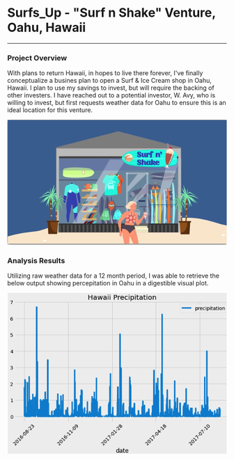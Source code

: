 # Surfs_Up - "Surf n Shake" Venture, Oahu, Hawaii
-----
### Project Overview
With plans to return Hawaii, in hopes to live there forever, I've finally conceptualize a busines plan to open a Surf & Ice Cream shop in Oahu, Hawaii. I plan to use my savings to invest, but will require the backing of other investers. I have reached out to a potential investor, W. Avy, who is willing to invest, but first requests weather data for Oahu to ensure this is an ideal location for this venture. 

<p align="center">
  <img src="https://github.com/KEGANCP/Surfs_Up/blob/main/resources/surfnshake.png" alt="Surf N shake"/>
</p>

### Analysis Results
Utilizing raw weather data for a 12 month period, I was able to retrieve the below output showing percepitation in Oahu in a digestible visual plot.

<p align="center">
  <img src="https://github.com/KEGANCP/Surfs_Up/blob/main/resources/percip_plot.png" alt="Surf N shake"/>
</p>
